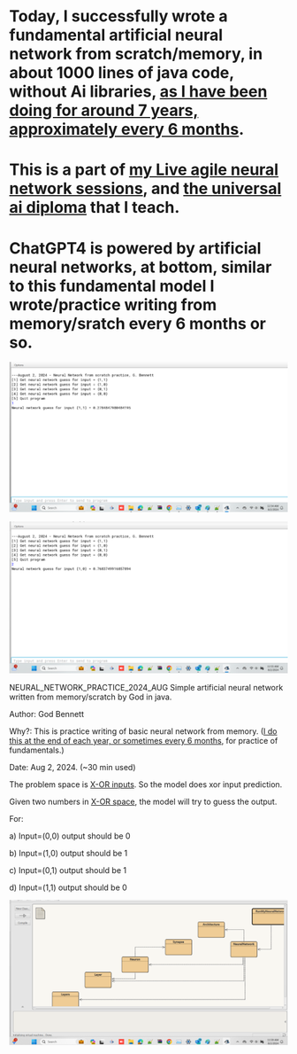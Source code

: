 # Today, I successfully wrote a fundamental artificial neural network from scratch/memory, in about 1000 lines of java code, without Ai libraries, [as I have been doing for around 7 years, approximately every 6 months](https://github.com/JordanMicahBennett/NEURAL_NETWORK_PRACTICE).
# This is a part of [my Live agile neural network sessions](https://github.com/JordanMicahBennett/Live-Agile-Artificial-Neural-Network-Programming-Sessions/blob/main/README.md), and [the universal ai diploma](https://www.amazon.in/Spread-your-brains-out-Practitioning-ebook/dp/B0CNYBK3S3) that I teach.
# ChatGPT4 is powered by artificial neural networks, at bottom, similar to this fundamental model I wrote/practice writing from memory/sratch every 6 months or so.


![Alt text](https://github.com/g0dEngineer/NEURAL_NETWORK_PRACTICE_AUG_2024/blob/main/neural%20network%202024%20august%20practice%201.png "default page")
  
![Alt text](https://github.com/g0dEngineer/NEURAL_NETWORK_PRACTICE_AUG_2024/blob/main/neural%20network%202024%20august%20practice%202.png "default page")  

NEURAL_NETWORK_PRACTICE_2024_AUG
Simple artificial neural network written from memory/scratch by God in java.

  Author: God Bennett
  
  Why?: This is practice writing of basic neural network from memory. ([I do this at the end of each year, or sometimes every 6 months](https://github.com/JordanMicahBennett/NEURAL_NETWORK_PRACTICE), for practice of fundamentals.)
  
  Date: Aug 2, 2024. (~30 min used)
  
  The problem space is [X-OR inputs](https://en.wikipedia.org/wiki/XOR_gate). So the model does xor input prediction.
  
  Given two numbers in [X-OR space](https://en.wikipedia.org/wiki/XOR_gate), the model will try to guess the output.
  
  For:
  
  a) Input=(0,0) output should be 0
  
  b) Input=(1,0) output should be 1
  
  c) Input=(0,1) output should be 1
  
  d) Input=(1,1) output should be 0

  ![Alt text](https://github.com/g0dEngineer/NEURAL_NETWORK_PRACTICE_AUG_2024/blob/main/neural%20network%202024%20august%20practice%203.png "default page")  


 

